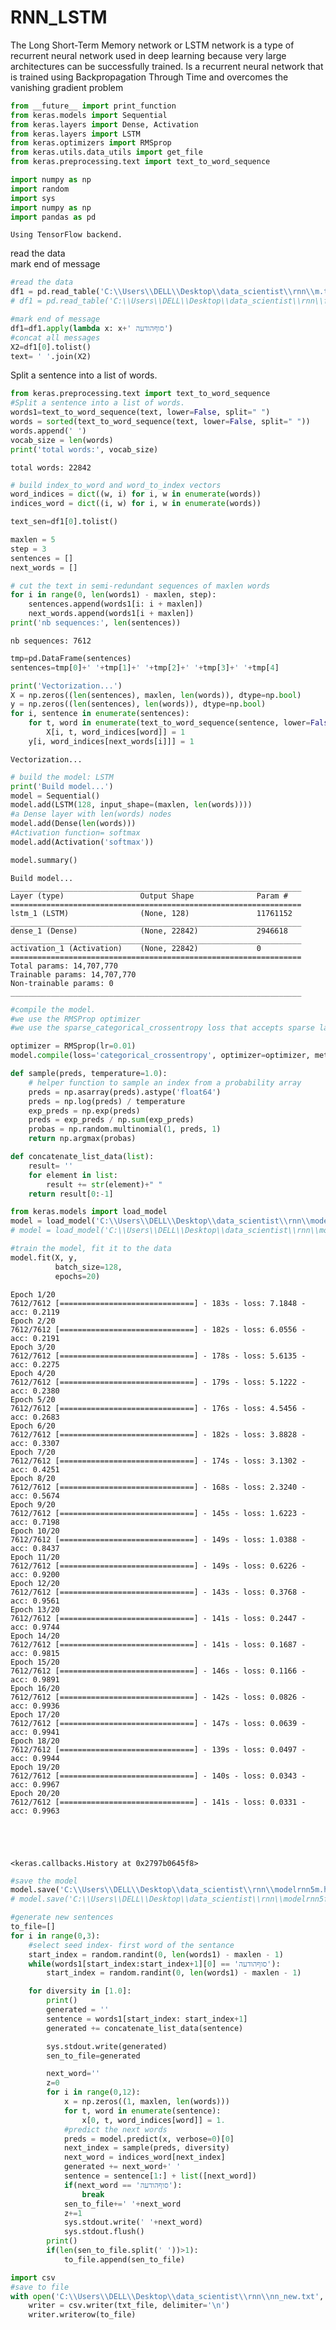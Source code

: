 
# RNN_LSTM

The Long Short-Term Memory network or LSTM network is a type of recurrent neural network used in deep learning because very large architectures can be successfully trained.
Is a recurrent neural network that is trained using Backpropagation Through Time and overcomes the vanishing gradient problem

```python
from __future__ import print_function
from keras.models import Sequential
from keras.layers import Dense, Activation
from keras.layers import LSTM
from keras.optimizers import RMSprop
from keras.utils.data_utils import get_file
from keras.preprocessing.text import text_to_word_sequence

import numpy as np
import random
import sys
import numpy as np
import pandas as pd
```

    Using TensorFlow backend.
    
read the data <br />
mark end of message

```python
#read the data
df1 = pd.read_table('C:\\Users\\DELL\\Desktop\\data_scientist\\rnn\\m.txt', header=None ,error_bad_lines=False)
# df1 = pd.read_table('C:\\Users\\DELL\\Desktop\\data_scientist\\rnn\\f.txt', header=None ,error_bad_lines=False)

#mark end of message
df1=df1.apply(lambda x: x+' סוףהודעה')
#concat all messages
X2=df1[0].tolist()
text= ' '.join(X2)
```
Split a sentence into a list of words.

```python
from keras.preprocessing.text import text_to_word_sequence
#Split a sentence into a list of words.
words1=text_to_word_sequence(text, lower=False, split=" ")
words = sorted(text_to_word_sequence(text, lower=False, split=" "))
words.append(' ')
vocab_size = len(words)
print('total words:', vocab_size)
```

    total words: 22842
    


```python
# build index_to_word and word_to_index vectors
word_indices = dict((w, i) for i, w in enumerate(words))
indices_word = dict((i, w) for i, w in enumerate(words))
```


```python
text_sen=df1[0].tolist()
```


```python
maxlen = 5
step = 3
sentences = []
next_words = []

# cut the text in semi-redundant sequences of maxlen words
for i in range(0, len(words1) - maxlen, step):
    sentences.append(words1[i: i + maxlen])
    next_words.append(words1[i + maxlen])
print('nb sequences:', len(sentences))
```

    nb sequences: 7612
    


```python
tmp=pd.DataFrame(sentences)
sentences=tmp[0]+' '+tmp[1]+' '+tmp[2]+' '+tmp[3]+' '+tmp[4]
```


```python
print('Vectorization...')
X = np.zeros((len(sentences), maxlen, len(words)), dtype=np.bool)
y = np.zeros((len(sentences), len(words)), dtype=np.bool)
for i, sentence in enumerate(sentences):
    for t, word in enumerate(text_to_word_sequence(sentence, lower=False, split=" ")):
        X[i, t, word_indices[word]] = 1
    y[i, word_indices[next_words[i]]] = 1
```

    Vectorization...
    


```python
# build the model: LSTM
print('Build model...')
model = Sequential()
model.add(LSTM(128, input_shape=(maxlen, len(words))))
#a Dense layer with len(words) nodes
model.add(Dense(len(words)))
#Activation function= softmax
model.add(Activation('softmax'))

model.summary()
```

    Build model...
    _________________________________________________________________
    Layer (type)                 Output Shape              Param #   
    =================================================================
    lstm_1 (LSTM)                (None, 128)               11761152  
    _________________________________________________________________
    dense_1 (Dense)              (None, 22842)             2946618   
    _________________________________________________________________
    activation_1 (Activation)    (None, 22842)             0         
    =================================================================
    Total params: 14,707,770
    Trainable params: 14,707,770
    Non-trainable params: 0
    _________________________________________________________________
    


```python
#compile the model.
#we use the RMSProp optimizer
#we use the sparse_categorical_crossentropy loss that accepts sparse labels

optimizer = RMSprop(lr=0.01)
model.compile(loss='categorical_crossentropy', optimizer=optimizer, metrics=['accuracy'])
```


```python
def sample(preds, temperature=1.0):
    # helper function to sample an index from a probability array
    preds = np.asarray(preds).astype('float64')
    preds = np.log(preds) / temperature
    exp_preds = np.exp(preds)
    preds = exp_preds / np.sum(exp_preds)
    probas = np.random.multinomial(1, preds, 1)
    return np.argmax(probas)
```


```python
def concatenate_list_data(list):
    result= ''
    for element in list:
        result += str(element)+" "
    return result[0:-1]
```


```python
from keras.models import load_model
model = load_model('C:\\Users\\DELL\\Desktop\\data_scientist\\rnn\\modelrnn5m.h5')
# model = load_model('C:\\Users\\DELL\\Desktop\\data_scientist\\rnn\\modelrnn5f.h5')
```


```python
#train the model, fit it to the data
model.fit(X, y,
          batch_size=128,
          epochs=20)
```

    Epoch 1/20
    7612/7612 [==============================] - 183s - loss: 7.1848 - acc: 0.2119   
    Epoch 2/20
    7612/7612 [==============================] - 182s - loss: 6.0556 - acc: 0.2191   
    Epoch 3/20
    7612/7612 [==============================] - 178s - loss: 5.6135 - acc: 0.2275   
    Epoch 4/20
    7612/7612 [==============================] - 179s - loss: 5.1222 - acc: 0.2380   
    Epoch 5/20
    7612/7612 [==============================] - 176s - loss: 4.5456 - acc: 0.2683   
    Epoch 6/20
    7612/7612 [==============================] - 182s - loss: 3.8828 - acc: 0.3307   
    Epoch 7/20
    7612/7612 [==============================] - 174s - loss: 3.1302 - acc: 0.4251   
    Epoch 8/20
    7612/7612 [==============================] - 168s - loss: 2.3240 - acc: 0.5674   
    Epoch 9/20
    7612/7612 [==============================] - 145s - loss: 1.6223 - acc: 0.7198   
    Epoch 10/20
    7612/7612 [==============================] - 149s - loss: 1.0388 - acc: 0.8437   
    Epoch 11/20
    7612/7612 [==============================] - 149s - loss: 0.6226 - acc: 0.9200   
    Epoch 12/20
    7612/7612 [==============================] - 143s - loss: 0.3768 - acc: 0.9561   
    Epoch 13/20
    7612/7612 [==============================] - 141s - loss: 0.2447 - acc: 0.9744   
    Epoch 14/20
    7612/7612 [==============================] - 141s - loss: 0.1687 - acc: 0.9815   
    Epoch 15/20
    7612/7612 [==============================] - 146s - loss: 0.1166 - acc: 0.9891   
    Epoch 16/20
    7612/7612 [==============================] - 142s - loss: 0.0826 - acc: 0.9936   
    Epoch 17/20
    7612/7612 [==============================] - 147s - loss: 0.0639 - acc: 0.9941   
    Epoch 18/20
    7612/7612 [==============================] - 139s - loss: 0.0497 - acc: 0.9944   
    Epoch 19/20
    7612/7612 [==============================] - 140s - loss: 0.0343 - acc: 0.9967   
    Epoch 20/20
    7612/7612 [==============================] - 141s - loss: 0.0331 - acc: 0.9963   
    




    <keras.callbacks.History at 0x2797b0645f8>




```python
#save the model
model.save('C:\\Users\\DELL\\Desktop\\data_scientist\\rnn\\modelrnn5m.h5')
# model.save('C:\\Users\\DELL\\Desktop\\data_scientist\\rnn\\modelrnn5f.h5')
```


```python
#generate new sentences
to_file=[]
for i in range(0,3):
    #select seed index- first word of the sentance
    start_index = random.randint(0, len(words1) - maxlen - 1)
    while(words1[start_index:start_index+1][0] == 'סוףהודעה'):
        start_index = random.randint(0, len(words1) - maxlen - 1)

    for diversity in [1.0]:
        print()
        generated = ''
        sentence = words1[start_index: start_index+1]
        generated += concatenate_list_data(sentence)

        sys.stdout.write(generated)
        sen_to_file=generated

        next_word=''
        z=0
        for i in range(0,12):
            x = np.zeros((1, maxlen, len(words)))
            for t, word in enumerate(sentence):
                x[0, t, word_indices[word]] = 1.
            #predict the next words
            preds = model.predict(x, verbose=0)[0]
            next_index = sample(preds, diversity)
            next_word = indices_word[next_index]
            generated += next_word+' '
            sentence = sentence[1:] + list([next_word])
            if(next_word == 'סוףהודעה'):
                break
            sen_to_file+=' '+next_word
            z+=1
            sys.stdout.write(' '+next_word)              
            sys.stdout.flush()
        print()
        if(len(sen_to_file.split(' '))>1):
            to_file.append(sen_to_file)
```


```python
import csv
#save to file
with open('C:\\Users\\DELL\\Desktop\\data_scientist\\rnn\\nn_new.txt', 'w', newline='\n', encoding='utf-8') as txt_file:
    writer = csv.writer(txt_file, delimiter='\n')
    writer.writerow(to_file)
```
